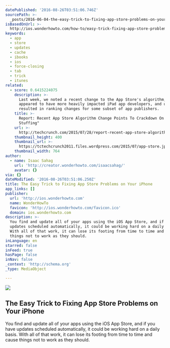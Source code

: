 ```yaml
---
datePublished: '2016-08-26T03:51:06.746Z'
sourcePath: >-
  _posts/2016-06-04-the-easy-trick-to-fixing-app-store-problems-on-your-iphone.md
isBasedOnUrl: >-
  http://ios.wonderhowto.com/how-to/easy-trick-fixing-app-store-problems-your-iphone-0168478/
keywords:
  - app
  - store
  - updates
  - cache
  - ibooks
  - ios
  - force-closing
  - tab
  - trick
  - itunes
related:
  - score: 0.6415224075
    description: >-
      Last week, we noted a recent change to the App Store's algorithm, which
      appeared to have more heavily impacted iPad app developers, and ultimately
      resulted in ranking changes for some subset of app publishers.
    title: >-
      Report: Recent App Store Algorithm Change Points To Crackdown On "Keyword
      Stuffing"
    url: >-
      http://techcrunch.com/2015/07/28/report-recent-app-store-algorithm-change-points-to-crackdown-on-keyword-stuffing/
    thumbnail_height: 400
    thumbnail_url: >-
      https://tctechcrunch2011.files.wordpress.com/2015/07/app-store.jpg?w=764&h=400&crop=1
    thumbnail_width: 764
author:
  - name: Isaac Sahag
    url: 'http://creator.wonderhowto.com/isaacsahag/'
    avatar: {}
via: {}
dateModified: '2016-08-26T03:51:06.250Z'
title: The Easy Trick to Fixing App Store Problems on Your iPhone
app_links: []
publisher:
  url: 'http://ios.wonderhowto.com'
  name: WonderHowTo
  favicon: 'http://ios.wonderhowto.com/favicon.ico'
  domain: ios.wonderhowto.com
description: >-
  You find and update all of your apps using the iOS App Store, and if you have
  updates scheduled automatically, it could be working hard on a daily basis.
  With all of that work, it can lose its footing from time to time and cause
  things not to work as they should.
inLanguage: en
starred: false
inFeed: true
hasPage: false
inNav: false
_context: 'http://schema.org'
_type: MediaObject

---
```

<article style=""><img src="https://s3-us-west-2.amazonaws.com/the-grid-img/p/0f90a1fd234e250b09ca442f6ed5a9362e3e6c24.jpg" /><h1>The Easy Trick to Fixing App Store Problems on Your iPhone</h1><p>You find and update all of your apps using the iOS App Store, and if you have updates scheduled automatically, it could be working hard on a daily basis. With all of that work, it can lose its footing from time to time and cause things not to work as they should.</p></article>